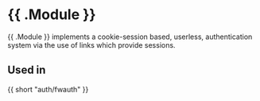 # {{ .Module }}
{{ .Module }} implements a cookie-session based, userless, authentication system via the use of links which provide sessions.

## Used in
{{ short "auth/fwauth" }}

